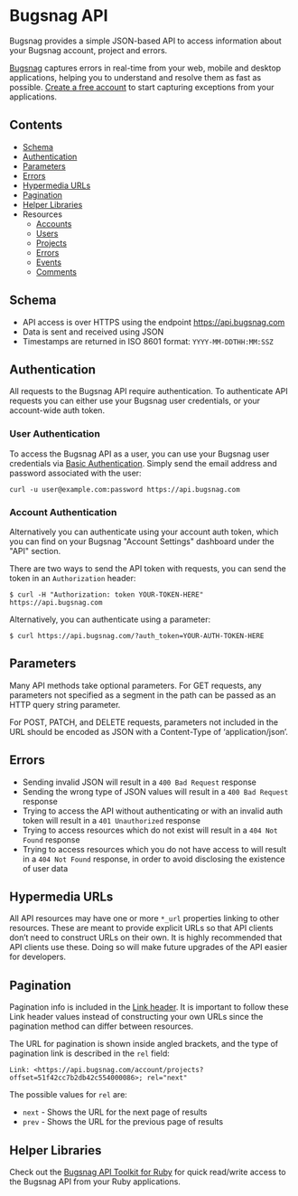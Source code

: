 Bugsnag API
===========

Bugsnag provides a simple JSON-based API to access information about your
Bugsnag account, project and errors.

[Bugsnag](http://bugsnag.com) captures errors in real-time from your web,
mobile and desktop applications, helping you to understand and resolve them
as fast as possible. [Create a free account](https://bugsnag.com) to start
capturing exceptions from your applications.


Contents
--------
-   [Schema](#schema)
-   [Authentication](#authentication)
-   [Parameters](#parameters)
-   [Errors](#errors)
-   [Hypermedia URLs](#hypermedia-urls)
-   [Pagination](#pagination)
-   [Helper Libraries](#helper-libraries)
-   Resources
    -   [Accounts](accounts.md)
    -   [Users](users.md)
    -   [Projects](projects.md)
    -   [Errors](errors.md)
    -   [Events](events.md)
    -   [Comments](comments.md)


Schema
------

- API access is over HTTPS using the endpoint https://api.bugsnag.com
- Data is sent and received using JSON
- Timestamps are returned in ISO 8601 format: `YYYY-MM-DDTHH:MM:SSZ`


Authentication
--------------

All requests to the Bugsnag API require authentication. To authenticate API requests you can either use your Bugsnag user credentials, or your account-wide auth token.

### User Authentication

To access the Bugsnag API as a user, you can use your Bugsnag user credentials via [Basic Authentication](http://en.wikipedia.org/wiki/Basic_access_authentication). Simply send the email address and password associated with the user:

```shell
curl -u user@example.com:password https://api.bugsnag.com
```

### Account Authentication

Alternatively you can authenticate using your account auth token, which you can find on your Bugsnag "Account Settings" dashboard under the "API" section.

There are two ways to send the API token with requests, you can send the token in an `Authorization` header:

```shell
$ curl -H "Authorization: token YOUR-TOKEN-HERE" https://api.bugsnag.com
```

Alternatively, you can authenticate using a parameter:

```shell
$ curl https://api.bugsnag.com/?auth_token=YOUR-AUTH-TOKEN-HERE
```


Parameters
----------

Many API methods take optional parameters. For GET requests, any parameters not specified as a segment in the path can be passed as an HTTP query string parameter.

For POST, PATCH, and DELETE requests, parameters not included in the URL should be encoded as JSON with a Content-Type of ‘application/json’.


Errors
------

- Sending invalid JSON will result in a `400 Bad Request` response
- Sending the wrong type of JSON values will result in a `400 Bad Request` response
- Trying to access the API without authenticating or with an invalid auth token will result in a `401 Unauthorized` response
- Trying to access resources which do not exist will result in a `404 Not Found` response
- Trying to access resources which you do not have access to will result in a `404 Not Found` response, in order to avoid disclosing the existence of user data


Hypermedia URLs
---------------

All API resources may have one or more `*_url` properties linking to other resources. These are meant to provide explicit URLs so that API clients don’t need to construct URLs on their own. It is highly recommended that API clients use these. Doing so will make future upgrades of the API easier for developers.


Pagination
----------

Pagination info is included in the [Link header](http://tools.ietf.org/html/rfc5988). It is important to follow these Link header values instead of constructing your own URLs since the pagination method can differ between resources.

The URL for pagination is shown inside angled brackets, and the type of pagination link is described in the `rel` field:

```http
Link: <https://api.bugsnag.com/account/projects?offset=51f42cc7b2db42c554000086>; rel="next"
```

The possible values for `rel` are:

- `next` - Shows the URL for the next page of results
- `prev` - Shows the URL for the previous page of results


Helper Libraries
----------------

Check out the [Bugsnag API Toolkit for Ruby](http://bugsnag.dev/docs/api/ruby) for quick read/write access to the Bugsnag API from your Ruby applications.
